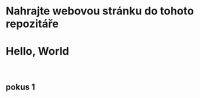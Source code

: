 # Nahrajte webovou stránku do tohoto repozitáře
<!DOCTYPE html>
<html>
    <head>
        <title>TEST1</title>
    </head>
    <body>
        <h1>Hello, World</h1>
    <br/>
        <h2>pokus 1</h2>
    </body>
</html>